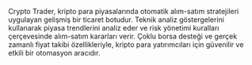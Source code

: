 Crypto Trader, kripto para piyasalarında otomatik alım-satım stratejileri uygulayan gelişmiş bir ticaret botudur. 
Teknik analiz göstergelerini kullanarak piyasa trendlerini analiz eder ve risk yönetimi kuralları çerçevesinde 
alım-satım kararları verir. Çoklu borsa desteği ve gerçek zamanlı fiyat takibi özellikleriyle, kripto para 
yatırımcıları için güvenilir ve etkili bir otomasyon aracıdır.
